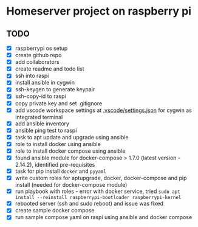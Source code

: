 # Homeserver project on raspberry pi

## TODO

- [x] raspberrypi os setup  
- [x] create github repo  
- [x] add collaborators  
- [x] create readme and todo list  
- [x] ssh into raspi  
- [x] install ansible in cygwin  
- [x] ssh-keygen to generate keypair 
- [x] ssh-copy-id to raspi  
- [x] copy private key and set .gitignore  
- [x] add vscode workspace settings at [.vscode/settings.json](.vscode/settings.json) for cygwin as integrated terminal  
- [x] add ansible inventory  
- [x] ansible ping test to raspi  
- [x] task to apt update and upgrade using ansible
- [x] role to install docker using ansible
- [x] role to install docker compose using ansible
- [x] found ansible module for docker-compose > 1.7.0 (latest version - 2.14.2), identified pre-requisites
- [x] task for pip install `docker` and `pyyaml` 
- [x] write custom roles for aptupgrade, docker, docker-compose and pip install (needed for docker-compose module)
- [x] run playbook with roles - error with docker service, tried `sudo apt install --reinstall raspberrypi-bootloader raspberrypi-kernel`
- [x] rebooted server (ssh and sudo reboot) and issue was fixed  
- [x] create sample docker compose
- [x] run sample compose yaml on raspi using ansible and docker compose
